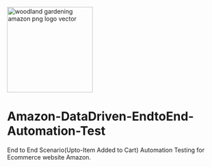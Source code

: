<a href="#" title="#"><img src="https://www.freepnglogos.com/uploads/amazon-png-logo-vector/woodland-gardening-amazon-png-logo-vector-8.png" width="200" alt="woodland gardening amazon png logo vector" /></a>
# Amazon-DataDriven-EndtoEnd-Automation-Test
End to End Scenario(Upto-Item Added to Cart) Automation Testing for Ecommerce website Amazon.
